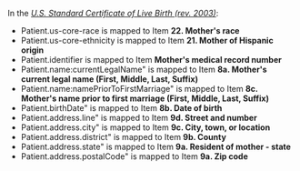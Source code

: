 In the *[U.S. Standard Certificate of Live Birth (rev. 2003)](https://www.cdc.gov/nchs/data/dvs/birth11-03final-ACC.pdf)*:
* Patient.us-core-race is mapped to Item **22. Mother's race**
* Patient.us-core-ethnicity is mapped to Item **21. Mother of Hispanic origin**
* Patient.identifier is mapped to Item **Mother's medical record number**
* Patient.name:currentLegalName" is mapped to Item **8a. Mother's current legal name (First, Middle, Last, Suffix)**
* Patient.name:namePriorToFirstMarriage" is mapped to Item **8c. Mother's name prior to first marriage (First, Middle, Last, Suffix)**
* Patient.birthDate" is mapped to Item **8b. Date of birth**
* Patient.address.line" is mapped to Item **9d. Street and number**
* Patient.address.city" is mapped to Item **9c. City, town, or location**
* Patient.address.district" is mapped to Item **9b. County**
* Patient.address.state" is mapped to Item **9a. Resident of mother - state**
* Patient.address.postalCode" is mapped to Item **9a. Zip code**